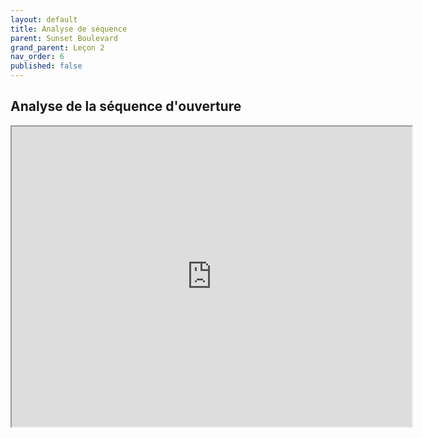 ```yaml
---
layout: default
title: Analyse de séquence
parent: Sunset Boulevard
grand_parent: Leçon 2
nav_order: 6
published: false
---
```


## Analyse de la séquence d'ouverture

<iframe src="https://drive.google.com/file/d/1JQlGf9JKKdRfrSzpXEiwNnt7aqFqWB85/preview" width="640" height="480" allow="autoplay"></iframe>